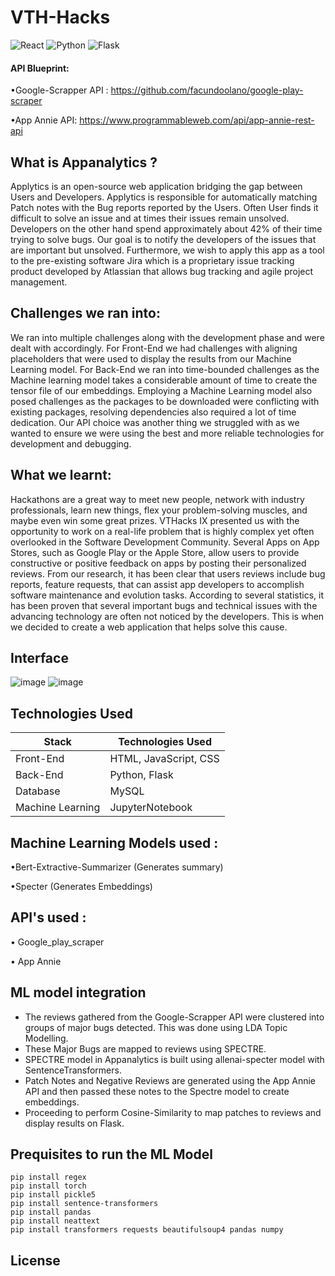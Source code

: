 # VTH-Hacks

![React](https://img.shields.io/badge/react-%2320232a.svg?style=for-the-badge&logo=react&logoColor=%2361DAFB)
![Python](https://img.shields.io/badge/python-3670A0?style=for-the-badge&logo=python&logoColor=ffdd54)
![Flask](https://img.shields.io/badge/flask-3670A0?style=for-the-badge&logo=flask&logoColor=ffdd54)

#### API Blueprint: 
•Google-Scrapper API : https://github.com/facundoolano/google-play-scraper

•App Annie API: https://www.programmableweb.com/api/app-annie-rest-api

## What is Appanalytics ?

Applytics is an open-source web application bridging the gap between Users and Developers. Applytics is responsible for automatically matching Patch notes with the Bug reports reported by the Users. Often User finds it difficult to solve an issue and at times their issues remain unsolved. Developers on the other hand spend approximately about 42% of their time trying to solve bugs. Our goal is to notify the developers of the issues that are important but unsolved. Furthermore, we wish to apply this app as a tool to the pre-existing software Jira which is a proprietary issue tracking product developed by Atlassian that allows bug tracking and agile project management.

## Challenges we ran into:
We ran into multiple challenges along with the development phase and were dealt with accordingly. For Front-End we had challenges with aligning placeholders that were used to display the results from our Machine Learning model. For Back-End we ran into time-bounded challenges as the Machine learning model takes a considerable amount of time to create the tensor file of our embeddings. Employing a Machine Learning model also posed challenges as the packages to be downloaded were conflicting with existing packages, resolving dependencies also required a lot of time dedication. Our API choice was another thing we struggled with as we wanted to ensure we were using the best and more reliable technologies for development and debugging.

## What we learnt:

Hackathons are a great way to meet new people, network with industry professionals, learn new things, flex your problem-solving muscles, and maybe even win some great prizes.
VTHacks IX presented us with the opportunity to work on a real-life problem that is highly complex yet often overlooked in the Software Development Community.
Several Apps on App Stores, such as Google Play or the Apple Store, allow users to provide constructive or positive feedback on apps by posting their personalized reviews.
From our research, it has been clear that users reviews include bug reports, feature requests, that can assist app developers to accomplish software maintenance and evolution tasks. According to several statistics, it has been proven that several important bugs and technical issues with the advancing technology are often not noticed by the developers. This is when we decided to create a web application that helps solve this cause.

## Interface 

![image](https://user-images.githubusercontent.com/72998580/155878994-7bee243f-1fc8-4735-805a-568bcd79bdb2.png)
![image](https://user-images.githubusercontent.com/72998580/155879001-8d60fbdc-8b0b-4f25-a641-439717fb6cf3.png)


## Technologies Used

| Stack     | Technologies Used                    |
|-----------|--------------------------------------|
| Front-End | HTML, JavaScript, CSS                |
| Back-End  | Python, Flask                        |
| Database  | MySQL                                | 
| Machine Learning | JupyterNotebook               |


## Machine Learning Models used :

  •Bert-Extractive-Summarizer (Generates summary)

  •Specter (Generates Embeddings)
  
## API's used :

  • Google_play_scraper
  
  • App Annie
  
## ML model integration
- The reviews gathered from the Google-Scrapper API were clustered into groups of major bugs detected. This was done using LDA Topic Modelling.
- These Major Bugs are mapped to reviews using SPECTRE.
- SPECTRE model in Appanalytics is built using allenai-specter model with SentenceTransformers.
- Patch Notes and Negative Reviews are generated using the App Annie API and then passed these notes to the Spectre model to create embeddings.
- Proceeding to perform Cosine-Similarity to map patches to reviews and display results on Flask.
  
## Prequisites to run the ML Model
```
pip install regex
pip install torch
pip install pickle5
pip install sentence-transformers
pip install pandas
pip install neattext
pip install transformers requests beautifulsoup4 pandas numpy
```
## License
